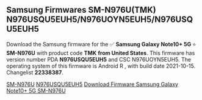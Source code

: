 <h2>Samsung Firmwares SM-N976U(TMK) N976USQU5EUH5/N976UOYN5EUH5/N976USQU5EUH5</h2>
Download the Samsung firmware for the ✅ <strong>Samsung Galaxy Note10+ 5G </strong> ⭐ <strong>SM-N976U</strong> with product code <strong>TMK</strong> <strong> from United States</strong>. This firmware has version number PDA <strong>N976USQU5EUH5</strong> and CSC N976UOYN5EUH5. The operating system of this firmware is Android R , with build date 2021-10-15. Changelist <strong>22338387</strong>.


[SM-N976U](https://samfirm.shop/samsung/model/SM-N976U)
[N976USQU5EUH5](https://samfirm.shop/samsung/pda/N976USQU5EUH5)
[Download Firmware Samsung Galaxy Note10+ 5G SM-N976U](https://samfirm.shop/samsung/firmware/465746)
